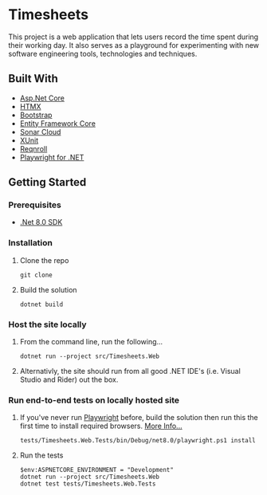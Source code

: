 # Timesheets

This project is a web application that lets users record the time spent during their working day. It also 
serves as a playground for experimenting with new software engineering tools, technologies and techniques.

## Built With
- [Asp.Net Core](https://dotnet.microsoft.com/en-us/apps/aspnet)
- [HTMX](https://htmx.org/)
- [Bootstrap](https://getbootstrap.com)
- [Entity Framework Core](https://learn.microsoft.com/en-gb/ef/core)
- [Sonar Cloud](https://www.sonarsource.com/products/sonarcloud)
- [XUnit](https://xunit.net)
- [Reqnroll](https://reqnroll.net/)
- [Playwright for .NET](https://playwright.dev/dotnet/)

## Getting Started

### Prerequisites

- [.Net 8.0 SDK](https://dotnet.microsoft.com/download/dotnet/8.0)

### Installation

1. Clone the repo
   ```pwsh
   git clone
   ```
2. Build the solution
   ```pwsh
   dotnet build
   ```
### Host the site locally
1. From the command line, run the following...
   ```pwsh
   dotnet run --project src/Timesheets.Web
   ```
2. Alternativly, the site should run from all good .NET IDE's (i.e. Visual Studio and Rider) out the box.
### Run end-to-end tests on locally hosted site

1. If you've never run [Playwright](https://playwright.dev/dotnet/) before, build the solution then run this the first time to install required browsers. [More Info...](https://playwright.dev/dotnet/docs/intro)
   ```pwsh
   tests/Timesheets.Web.Tests/bin/Debug/net8.0/playwright.ps1 install
   ```
2. Run the tests
   ```pwsh
   $env:ASPNETCORE_ENVIRONMENT = "Development"
   dotnet run --project src/Timesheets.Web
   dotnet test tests/Timesheets.Web.Tests
   ```
